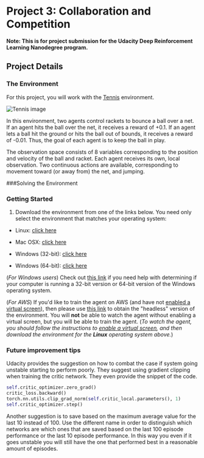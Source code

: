 # Project 3: Collaboration and Competition

**Note: This is for project submission for the Udacity Deep Reinforcement Learning Nanodegree program.**




## Project Details

### The Environment

For this project, you will work with the [Tennis](https://github.com/Unity-Technologies/ml-agents/blob/master/docs/Learning-Environment-Examples.md#tennis) environment.


![Tennis image](https://user-images.githubusercontent.com/10624937/42135623-e770e354-7d12-11e8-998d-29fc74429ca2.gif)

In this environment, two agents control rackets to bounce a ball over a net. If an agent hits the ball over the net, it receives a reward of +0.1.  If an agent lets a ball hit the ground or hits the ball out of bounds, it receives a reward of -0.01.  Thus, the goal of each agent is to keep the ball in play.

The observation space consists of 8 variables corresponding to the position and velocity of the ball and racket. Each agent receives its own, local observation.  Two continuous actions are available, corresponding to movement toward (or away from) the net, and jumping. 

###Solving the Environment

### Getting Started



1. Download the environment from one of the links below.  You need only select the environment that matches your operating system:
    

- Linux: [click here](https://s3-us-west-1.amazonaws.com/udacity-drlnd/P3/Tennis/Tennis_Linux.zip)
    

- Mac OSX: [click here](https://s3-us-west-1.amazonaws.com/udacity-drlnd/P3/Tennis/Tennis.app.zip)
    

- Windows (32-bit): [click here](https://s3-us-west-1.amazonaws.com/udacity-drlnd/P3/Tennis/Tennis_Windows_x86.zip)
    

- Windows (64-bit): [click here](https://s3-us-west-1.amazonaws.com/udacity-drlnd/P3/Tennis/Tennis_Windows_x86_64.zip)
    
    


(_For Windows users_) Check out [this link](https://support.microsoft.com/en-us/help/827218/how-to-determine-whether-a-computer-is-running-a-32-bit-version-or-64) if you need help with determining if your computer is running a 32-bit version or 64-bit version of the Windows operating system.

    

(_For AWS_) If you'd like to train the agent on AWS (and have not [enabled a virtual screen](https://github.com/Unity-Technologies/ml-agents/blob/master/docs/Training-on-Amazon-Web-Service.md)), then please use [this link](https://s3-us-west-1.amazonaws.com/udacity-drlnd/P3/Tennis/Tennis_Linux_NoVis.zip) to obtain the "headless" version of the environment.  You will **not** be able to watch the agent without enabling a virtual screen, but you will be able to train the agent.  (_To watch the agent, you should follow the instructions to [enable a virtual screen](https://github.com/Unity-Technologies/ml-agents/blob/master/docs/Training-on-Amazon-Web-Service.md), and then download the environment for the **Linux** operating system above._)



### Future improvement tips

Udacity provides the suggestion on how to combat the case if system going unstable starting to perform poorly. They suggest using gradient clipping when training the critic network. They even provide the snippet of the code.

```python
self.critic_optimizer.zero_grad()
critic_loss.backward()
torch.nn.utils.clip_grad_norm(self.critic_local.parameters(), 1)
self.critic_optimizer.step()
```
Another suggestion is to save based on the maximum average value for the last 10 instead of 100. Use the different name in order to distinguish which networks are which ones that are saved based on the last 100 episode performance or the last 10 episode performance. In this way you even if it goes unstable you will still have the one that performed best in a reasonable amount of episodes.
